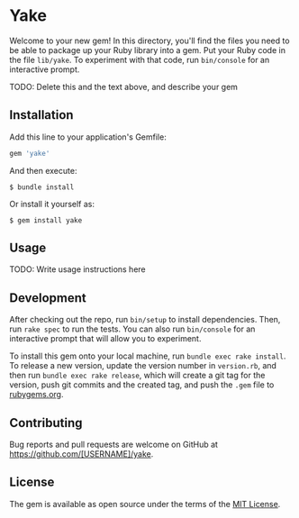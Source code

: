 # Yake

Welcome to your new gem! In this directory, you'll find the files you need to be able to package up your Ruby library into a gem. Put your Ruby code in the file `lib/yake`. To experiment with that code, run `bin/console` for an interactive prompt.

TODO: Delete this and the text above, and describe your gem

## Installation

Add this line to your application's Gemfile:

```ruby
gem 'yake'
```

And then execute:

    $ bundle install

Or install it yourself as:

    $ gem install yake

## Usage

TODO: Write usage instructions here

## Development

After checking out the repo, run `bin/setup` to install dependencies. Then, run `rake spec` to run the tests. You can also run `bin/console` for an interactive prompt that will allow you to experiment.

To install this gem onto your local machine, run `bundle exec rake install`. To release a new version, update the version number in `version.rb`, and then run `bundle exec rake release`, which will create a git tag for the version, push git commits and the created tag, and push the `.gem` file to [rubygems.org](https://rubygems.org).

## Contributing

Bug reports and pull requests are welcome on GitHub at https://github.com/[USERNAME]/yake.

## License

The gem is available as open source under the terms of the [MIT License](https://opensource.org/licenses/MIT).
